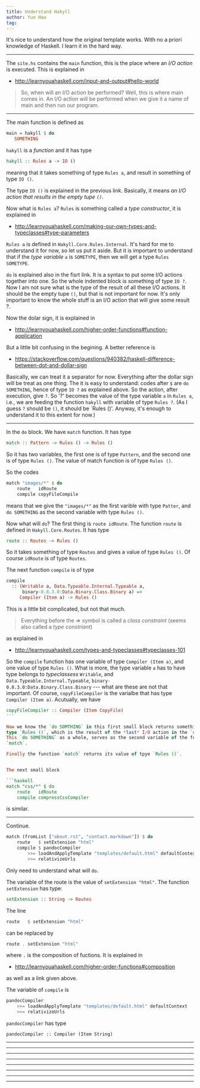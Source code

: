```yaml
---
title: Understand Hakyll
author: Yun Hao
tag:
---
```


It's nice to understand how the original template works. With no a priori
knowledge of Haskell. I learn it in the hard way.

- - - - - - - - - - 

The `site.hs` contains the `main` function,
this is the place where an *I/O action* is executed. This is explained in

* http://learnyouahaskell.com/input-and-output#hello-world

> So, when will an I/O action be performed? Well, this is where main comes in.
> An I/O action will be performed when we give it a name of main and then
> run our program.

- - - - - - - - - - 

The main function is defined as 

```haskell
main = hakyll $ do
   SOMETHING
```

`hakyll` is a *function* and it has type

```haskell
hakyll :: Rules a -> IO ()
```

meaning that it takes something of type `Rules a`, and result in something
of type `IO ()`.

The type `IO ()` is explained in the previous link. Basically,
it means *an I/O action that results in the empty tupe `()`*.

Now what is `Rules a`? `Rules` is something called a *type constructor*,
it is explained in

* http://learnyouahaskell.com/making-our-own-types-and-typeclasses#type-parameters

`Rules a` is defined in `Hakyll.Core.Rules.Internal`.
It's hard for me to understand it for now, so let us put it aside.
But it is important to understand that if the *type variable* `a`
is `SOMETYPE`, then we will get a type `Rules SOMETYPE`.

`do` is explained also in the fisrt link. It is a syntax to put
some I/O actions together into one. So the whole indented block is something
of type `IO ?`. Now I am not sure what is the type of the result of all these
I/O actions. It should be the empty tupe `()`, but that is not important for
now. It's only important to know the whole stuff is an I/O action that will
give some result ?.

Now the dolar sign, it is explained in 

* http://learnyouahaskell.com/higher-order-functions#function-application

But a little bit confusing in the begining. A better reference is

* https://stackoverflow.com/questions/940382/haskell-difference-between-dot-and-dollar-sign

Basically, we can treat it a separator for now. Everything after the dollar sign
will be treat as one thing. The it is easy to understand: codes after `$` are
`do SOMETHING`, hence of type `IO ?` as explained above. So the action,
after execution, give `?`. So '?' becomes the value of the type variable `a` in
`Rules a`, i.e., we are feeding the function `hakyll` with variable of type
`Rules ?`. (As I guess `?` should be `()`, it should be `Rules ()'. Anyway,
it's enough to understand it to this extent for now.) 

- - - - - - - - - - 

In the `do` block. We have `match` function. It has type

```haskell
match :: Pattern -> Rules () -> Rules ()
```

So it has two variables, the first one is of type `Pattern`,
and the second one is of type `Rules ()`. The value of match function is of
type `Rules ()`.

So the codes

```haskell
match "images/*" $ do
    route   idRoute
    compile copyFileCompile
```

means that we give the `"images/*"` as the first varible with type `Patter`,
and `do SOMETHING` as the second variable with type `Rules ()`.

Now what will `do`? The first thing is `route idRoute`. The function `route`
is defined in `Hakyll.Core.Routes`. It has type

```haskell
route :: Routes -> Rules ()
```

So it takes something of type `Routes` and gives a value of type `Rules ()`.
Of course `idRoute` is of type `Routes`.

The next function `compile` is of type

```haskell
compile
  :: (Writable a, Data.Typeable.Internal.Typeable a,
      binary-0.8.3.0:Data.Binary.Class.Binary a) =>
     Compiler (Item a) -> Rules ()
```

This is a little bit complicated, but not that much.

> Everything before the => symbol is called a *class constraint* 
(seems also called a *type constriant*)

as explained in

* http://learnyouahaskell.com/types-and-typeclasses#typeclasses-101

So the `compile` function has one variable of type `Compiler (Item a)`, and
one value of type `Rules ()`. What is more, the type variable `a` has to have
type belongs to *typeclassess* `Writable`, and `Data.Typeable.Internal.Typeable`,
`binary-0.8.3.0:Data.Binary.Class.Binary` ---
what are these are not that important. Of course, `copyFileCompiler`
is the varialbe that has type `Compiler (Item a)`. Acutually, we have

```haskell
copyFileCompiler :: Compiler (Item CopyFile)
'''

Now we know the `do SOMTHING` in this first small block returns something of
type `Rules ()`, which is the result of the *last* I/O action in the `do` list.
This `do SOMETHING` as a whole, serves as the second variable of the function
`match`.

Finally the function `match` returns its value of tpye `Rules ()`.


The next small block

```haskell
match "css/*" $ do
    route   idRoute
    compile compressCssCompiler
```
is similar.

- - - - - - - - - - 

Continue.

```haskell
match (fromList ["about.rst", "contact.markdown"]) $ do
    route   $ setExtension "html"
    compile $ pandocCompiler
        >>= loadAndApplyTemplate "templates/default.html" defaultContext
        >>= relativizeUrls
```

Only need to understand what will `do`.

The variable of the route is the value of `setExtension "html"`. The function
`setExtension` has type:

```haskell
setExtension :: String -> Routes
```

The line

```haskell
route   $ setExtension "html"
``` 

can be replaced by

```haskell
route . setExtension "html"
```

where `.` is the composition of fuctions. It is explained in

* http://learnyouahaskell.com/higher-order-functions#composition

as well as a link given above.

The variable of `compile` is

```haskell
pandocCompiler
    >>= loadAndApplyTemplate "templates/default.html" defaultContext
    >>= relativizeUrls
```

`pandocCompiler` has type

```hasekll
pandocCompiler :: Compiler (Item String)
```




- - - - - - - - - - 
- - - - - - - - - - 
- - - - - - - - - - 
- - - - - - - - - - 
- - - - - - - - - - 
- - - - - - - - - - 
- - - - - - - - - - 
- - - - - - - - - - 




